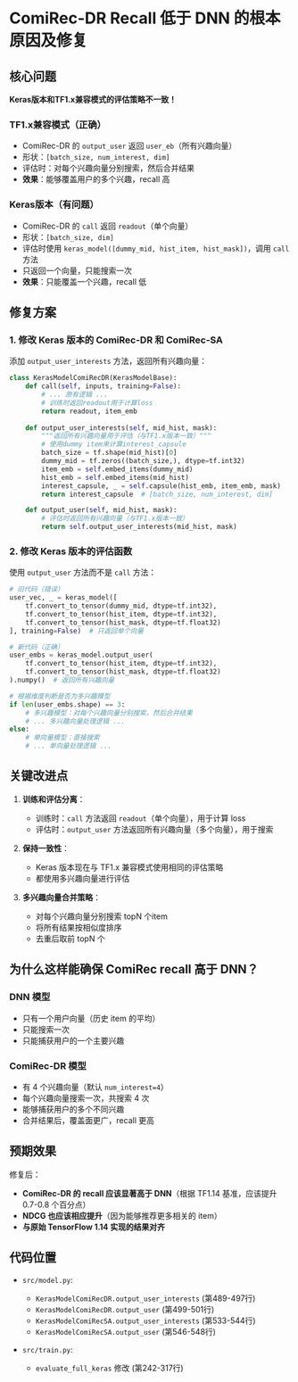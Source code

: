 # ComiRec-DR Recall 低于 DNN 的根本原因及修复

## 核心问题

**Keras版本和TF1.x兼容模式的评估策略不一致！**

### TF1.x兼容模式（正确）
- ComiRec-DR 的 `output_user` 返回 `user_eb`（所有兴趣向量）
- 形状：`[batch_size, num_interest, dim]`
- 评估时：对每个兴趣向量分别搜索，然后合并结果
- **效果**：能够覆盖用户的多个兴趣，recall 高

### Keras版本（有问题）
- ComiRec-DR 的 `call` 返回 `readout`（单个向量）
- 形状：`[batch_size, dim]`
- 评估时使用 `keras_model([dummy_mid, hist_item, hist_mask])`，调用 `call` 方法
- 只返回一个向量，只能搜索一次
- **效果**：只能覆盖一个兴趣，recall 低

## 修复方案

### 1. 修改 Keras 版本的 ComiRec-DR 和 ComiRec-SA

添加 `output_user_interests` 方法，返回所有兴趣向量：

```python
class KerasModelComiRecDR(KerasModelBase):
    def call(self, inputs, training=False):
        # ... 原有逻辑 ...
        # 训练时返回readout用于计算loss
        return readout, item_emb
    
    def output_user_interests(self, mid_hist, mask):
        """返回所有兴趣向量用于评估（与TF1.x版本一致）"""
        # 使用dummy item来计算interest_capsule
        batch_size = tf.shape(mid_hist)[0]
        dummy_mid = tf.zeros((batch_size,), dtype=tf.int32)
        item_emb = self.embed_items(dummy_mid)
        hist_emb = self.embed_items(mid_hist)
        interest_capsule, _ = self.capsule(hist_emb, item_emb, mask)
        return interest_capsule  # [batch_size, num_interest, dim]

    def output_user(self, mid_hist, mask):
        # 评估时返回所有兴趣向量（与TF1.x版本一致）
        return self.output_user_interests(mid_hist, mask)
```

### 2. 修改 Keras 版本的评估函数

使用 `output_user` 方法而不是 `call` 方法：

```python
# 旧代码（错误）
user_vec, _ = keras_model([
    tf.convert_to_tensor(dummy_mid, dtype=tf.int32),
    tf.convert_to_tensor(hist_item, dtype=tf.int32),
    tf.convert_to_tensor(hist_mask, dtype=tf.float32)
], training=False)  # 只返回单个向量

# 新代码（正确）
user_embs = keras_model.output_user(
    tf.convert_to_tensor(hist_item, dtype=tf.int32),
    tf.convert_to_tensor(hist_mask, dtype=tf.float32)
).numpy()  # 返回所有兴趣向量

# 根据维度判断是否为多兴趣模型
if len(user_embs.shape) == 3:
    # 多兴趣模型：对每个兴趣向量分别搜索，然后合并结果
    # ... 多兴趣向量处理逻辑 ...
else:
    # 单向量模型：直接搜索
    # ... 单向量处理逻辑 ...
```

## 关键改进点

1. **训练和评估分离**：
   - 训练时：`call` 方法返回 `readout`（单个向量），用于计算 loss
   - 评估时：`output_user` 方法返回所有兴趣向量（多个向量），用于搜索

2. **保持一致性**：
   - Keras 版本现在与 TF1.x 兼容模式使用相同的评估策略
   - 都使用多兴趣向量进行评估

3. **多兴趣向量合并策略**：
   - 对每个兴趣向量分别搜索 topN 个item
   - 将所有结果按相似度排序
   - 去重后取前 topN 个

## 为什么这样能确保 ComiRec recall 高于 DNN？

### DNN 模型
- 只有一个用户向量（历史 item 的平均）
- 只能搜索一次
- 只能捕获用户的一个主要兴趣

### ComiRec-DR 模型
- 有 4 个兴趣向量（默认 `num_interest=4`）
- 每个兴趣向量搜索一次，共搜索 4 次
- 能够捕获用户的多个不同兴趣
- 合并结果后，覆盖面更广，recall 更高

## 预期效果

修复后：
- **ComiRec-DR 的 recall 应该显著高于 DNN**（根据 TF1.14 基准，应该提升 0.7-0.8 个百分点）
- **NDCG 也应该相应提升**（因为能够推荐更多相关的 item）
- **与原始 TensorFlow 1.14 实现的结果对齐**

## 代码位置

- `src/model.py`:
  - `KerasModelComiRecDR.output_user_interests` (第489-497行)
  - `KerasModelComiRecDR.output_user` (第499-501行)
  - `KerasModelComiRecSA.output_user_interests` (第533-544行)
  - `KerasModelComiRecSA.output_user` (第546-548行)

- `src/train.py`:
  - `evaluate_full_keras` 修改 (第242-317行)

